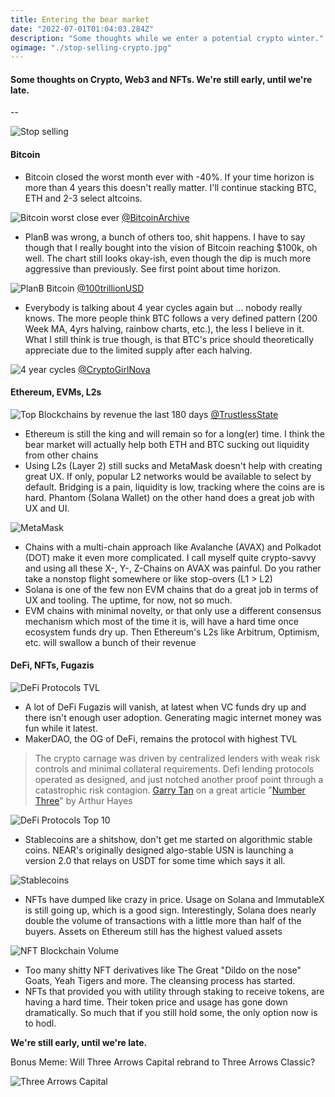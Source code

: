 ```yaml
---
title: Entering the bear market
date: "2022-07-01T01:04:03.284Z"
description: "Some thoughts while we enter a potential crypto winter."
ogimage: "./stop-selling-crypto.jpg"
---
```


#### Some thoughts on Crypto, Web3 and NFTs. We're still early, until we're late.

--

![Stop selling](./stop-selling-crypto.jpg)

#### Bitcoin
* Bitcoin closed the worst month ever with -40%. If your time horizon is more than 4 years this doesn't really matter. I'll continue stacking BTC, ETH and 2-3 select altcoins.

![Bitcoin worst close ever](./bear-market-thoughts.jpg)
[@BitcoinArchive](https://twitter.com/BTC_Archive/status/1542619211272421377)

* PlanB was wrong, a bunch of others too, shit happens. I have to say though that I really bought into the vision of Bitcoin reaching $100k, oh well. The chart still looks okay-ish, even though the dip is much more aggressive than previously. See first point about time horizon.

![PlanB Bitcoin](./btc-stock-to-flow.png)
[@100trillionUSD](https://twitter.com/100trillionUSD/status/1542660589939736576)

* Everybody is talking about 4 year cycles again but ... nobody really knows. The more people think BTC follows a very defined pattern (200 Week MA, 4yrs halving, rainbow charts, etc.), the less I believe in it. What I still think is true though, is that BTC's price should theoretically appreciate due to the limited supply after each halving.

![4 year cycles](./btc-4-year.jpg)
[@CryptoGirlNova](https://twitter.com/CryptoGirlNova/status/1542813364749045760/photo/1)


#### Ethereum, EVMs, L2s

![Top Blockchains by revenue the last 180 days](./top-blockchains-total-revenue-180days.jpg)
[@TrustlessState](https://twitter.com/TrustlessState/status/1542597067771727874)

* Ethereum is still the king and will remain so for a long(er) time. I think the bear market will actually help both ETH and BTC sucking out liquidity from other chains
* Using L2s (Layer 2) still sucks and MetaMask doesn't help with creating great UX. If only, popular L2 networks would be available to select by default. Bridging is a pain, liquidity is low, tracking where the coins are is hard. Phantom (Solana Wallet) on the other hand does a great job with UX and UI.

![MetaMask](./metamask-adding-network.jpg)


* Chains with a multi-chain approach like Avalanche (AVAX) and Polkadot (DOT) make it even more complicated. I call myself quite crypto-savvy and using all these X-, Y-, Z-Chains on AVAX was painful. Do you rather take a nonstop flight somewhere or like stop-overs (L1 > L2)
* Solana is one of the few non EVM chains that do a great job in terms of UX and tooling. The uptime, for now, not so much.
* EVM chains with minimal novelty, or that only use a different consensus mechanism which most of the time it is, will have a hard time once ecosystem funds dry up. Then Ethereum's L2s like Arbitrum, Optimism, etc. will swallow a bunch of their revenue

#### DeFi, NFTs, Fugazis

![DeFi Protocols TVL](./blockchain-total-tvl.png)

* A lot of DeFi Fugazis will vanish, at latest when VC funds dry up and there isn't enough user adoption. Generating magic internet money was fun while it latest.
* MakerDAO, the OG of DeFi, remains the protocol with highest TVL

> The crypto carnage was driven by centralized lenders with weak risk controls and minimal collateral requirements. Defi lending protocols operated as designed, and just notched another proof point through a catastrophic risk contagion.
> [Garry Tan](https://twitter.com/garrytan/status/1542833551988498432) on a great article "[Number Three](https://entrepreneurshandbook.co/number-three-511f334d8fae)" by Arthur Hayes

![DeFi Protocols Top 10](./defi-protocol-top-10.png)

* Stablecoins are a shitshow, don't get me started on algorithmic stable coins. NEAR's originally designed algo-stable USN is launching a version 2.0 that relays on USDT for some time which says it all.

![Stablecoins](./stable-coins.jpg)

* NFTs have dumped like crazy in price. Usage on Solana and ImmutableX is still going up, which is a good sign. Interestingly, Solana does nearly double the volume of transactions with a little more than half of the buyers. Assets on Ethereum still has the highest valued assets

![NFT Blockchain Volume](./nft-blockchain-volume-30days.jpg)

* Too many shitty NFT derivatives like The Great "Dildo on the nose" Goats, Yeah Tigers and more. The cleansing process has started.
* NFTs that provided you with utility through staking to receive tokens, are having a hard time. Their token price and usage has gone down dramatically. So much that if you still hold some, the only option now is to hodl.

**We're still early, until we're late.**

Bonus Meme: Will Three Arrows Capital rebrand to Three Arrows Classic?

![Three Arrows Capital](./three-arrows-capital.png)
